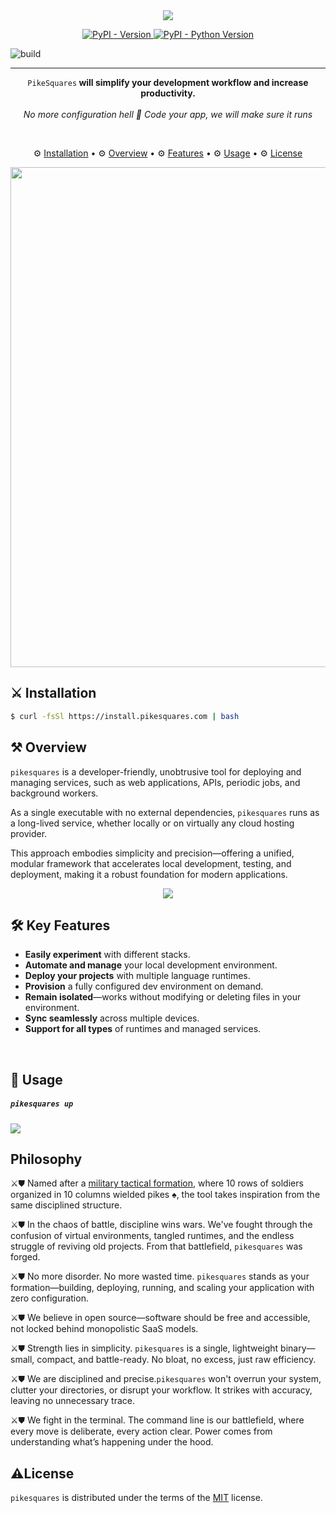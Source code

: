 <!--h1 align="center">
  PikeSquares  
  <br>
  <img src="https://raw.githubusercontent.com/EloquentBits/pikesquares/refs/heads/master/assets/PikeSquares.svg" alt="PikeSquares Logo">
</h1-->

<div align="center">
  <img src="https://diagrams.pikesquares.com/psq-banner.png">
</div>

<p align="center">
  <a href="https://pypi.org/project/pikesquares">
    <img src="https://img.shields.io/pypi/v/pikesquares.svg" alt="PyPI - Version">
  </a>
  <a href="https://pypi.org/project/pikesquares">
    <img src="https://img.shields.io/pypi/pyversions/pikesquares.svg" alt="PyPI - Python Version">
  </a>
  

  ![build](https://github.com/EloquentBits/pikesquares/workflows/build.yml/badge.svg)
</p>

-----

<p align="center">
   <code>PikeSquares</code><strong> will simplify your development workflow and increase productivity.</strong>
  <br><br>
  <em>No more configuration hell 👹 Code your app, we will make sure it runs</em>
</p>

<br>

<p align="center">
  ⚙ <a href="#installation">Installation</a> •  
  ⚙ <a href="#overview">Overview</a> •  
  ⚙ <a href="#features">Features</a> •  
  ⚙ <a href="#usage">Usage</a> •  
  ⚙ <a href="#license">License</a>
</p>

<p align="center">
<img src = "https://diagrams.pikesquares.com/asciinema/psq-asciiart.jpg" width = "800">
</p>


## ⚔ Installation

```bash 
$ curl -fsSl https://install.pikesquares.com | bash
```



## ⚒ Overview

`pikesquares` is a developer-friendly, unobtrusive tool for deploying and managing services, such as web applications, APIs, periodic jobs, and background workers.

As a single executable with no external dependencies, `pikesquares` runs as a long-lived service, whether locally or on virtually any cloud hosting provider.

This approach embodies simplicity and precision—offering a unified, modular framework that accelerates local development, testing, and deployment, making it a robust foundation for modern applications.


<p align="center"><img src = "https://diagrams.pikesquares.com/block-diagram-01.jpg"></p>

## 🛠 Key Features

* **Easily experiment** with different stacks.
* **Automate and manage** your local development environment.
* **Deploy your projects** with multiple language runtimes.
* **Provision** a fully configured dev environment on demand.
* **Remain isolated**—works without modifying or deleting files in your environment.
* **Sync seamlessly** across multiple devices.
* **Support for all types** of runtimes and managed services.
<br>

## 🔨 Usage

##### `pikesquares up`
<img src = "https://diagrams.pikesquares.com/asciinema/pks_up.gif">

<!-- 
##### `pikesquares --help`
<br>
<img src="https://diagrams.pikesquares.com/asciinema/uv.gif" style="max-width: 800px; width: 100%;">
##### `pikesquares init`
<br>
<img src="https://diagrams.pikesquares.com/asciinema/init_test.gif">
-->

## Philosophy
⚔︎⛊ Named after a [military tactical formation](https://en.wikipedia.org/wiki/Pike_square), where 10 rows of soldiers organized in 10 columns wielded pikes ♠️, the tool takes inspiration from the same disciplined structure.

⚔︎⛊ In the chaos of battle, discipline wins wars. We've fought through the confusion of virtual environments, tangled runtimes, and the endless struggle of reviving old projects. From that battlefield, `pikesquares` was forged.

⚔︎⛊  No more disorder. No more wasted time. `pikesquares` stands as your formation—building, deploying, running, and scaling your application with zero configuration.

⚔︎⛊ We believe in open source—software should be free and accessible, not locked behind monopolistic SaaS models.

⚔︎⛊ Strength lies in simplicity. `pikesquares` is a single, lightweight binary—small, compact, and battle-ready. No bloat, no excess, just raw efficiency.

⚔︎⛊ We are disciplined and precise.`pikesquares` won't overrun your system, clutter your directories, or disrupt your workflow. It strikes with accuracy, leaving no unnecessary trace.

⚔︎⛊ We fight in the terminal. The command line is our battlefield, where every move is deliberate, every action clear. Power comes from understanding what’s happening under the hood.

## ⚠️License

`pikesquares` is distributed under the terms of the [MIT](https://spdx.org/licenses/MIT.html) license.









